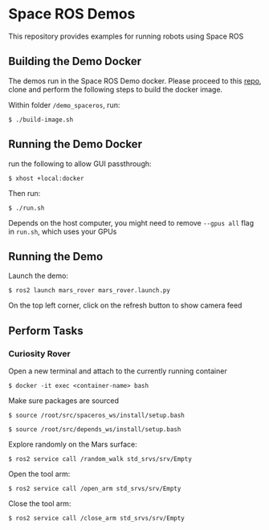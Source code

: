 # Space ROS Demos

This repository provides examples for running robots using Space ROS


## Building the Demo Docker

The demos run in the Space ROS Demo docker. Please proceed to this [repo](https://github.com/tonylitianyu/docker-images/tree/tonylitianyu/demo_depends), clone and perform the following steps to build the docker image.

Within folder ```/demo_spaceros```, run:

```
$ ./build-image.sh
```

## Running the Demo Docker

run the following to allow GUI passthrough:
```
$ xhost +local:docker
```

Then run:
```
$ ./run.sh
```

Depends on the host computer, you might need to remove ```--gpus all``` flag in ```run.sh```, which uses your GPUs

## Running the Demo

Launch the demo:
```
$ ros2 launch mars_rover mars_rover.launch.py
```

On the top left corner, click on the refresh button to show camera feed

## Perform Tasks

### Curiosity Rover

Open a new terminal and attach to the currently running container

```
$ docker -it exec <container-name> bash
```

Make sure packages are sourced

```
$ source /root/src/spaceros_ws/install/setup.bash
```

```
$ source /root/src/depends_ws/install/setup.bash
```

Explore randomly on the Mars surface:

```
$ ros2 service call /random_walk std_srvs/srv/Empty 
```

Open the tool arm:

```
$ ros2 service call /open_arm std_srvs/srv/Empty 
```

Close the tool arm:

```
$ ros2 service call /close_arm std_srvs/srv/Empty 
```



